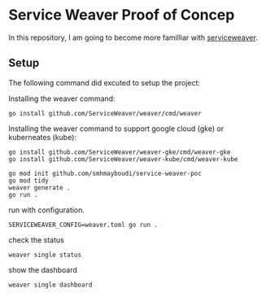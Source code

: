 # Service Weaver Proof of Concep

In this repository, I am going to become more familliar with [serviceweaver](https://serviceweaver.dev/).

## Setup

The following command did excuted to setup the project:

Installing the weaver command:

```SHELL
go install github.com/ServiceWeaver/weaver/cmd/weaver
```

Installing the weaver command to support google cloud (gke) or kuberneates (kube):

```SHELL
go install github.com/ServiceWeaver/weaver-gke/cmd/weaver-gke
go install github.com/ServiceWeaver/weaver-kube/cmd/weaver-kube
```

```SHELL
go mod init github.com/smhmayboudi/service-weaver-poc
go mod tidy
weaver generate .
go run .
```

run with configuration.

```SHELL
SERVICEWEAVER_CONFIG=weaver.toml go run .
```

check the status

```SHELL
weaver single status
```

show the dashboard

```SHELL
weaver single dashboard
```